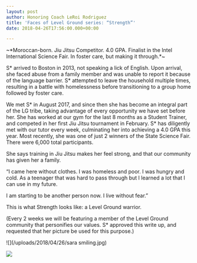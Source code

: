 ```yaml
---
layout: post
author: Honoring Coach LeRoi Rodriguez
title: 'Faces of Level Ground series: “Strength”'
date: 2018-04-26T17:56:00.000+00:00

---
```

\~\*Moroccan-born. Jiu Jitsu Competitor. 4.0 GPA. Finalist in the Intel International Science Fair. In foster care, but making it through.\*\~

S\* arrived to Boston in 2013, not speaking a lick of English. Upon arrival, she faced abuse from a family member and was unable to report it because of the language barrier. S\* attempted to leave the household multiple times, resulting in a battle with homelessness before transitioning to a group home followed by foster care.

We met S\* in August 2017, and since then she has become an integral part of the LG tribe, taking advantage of every opportunity we have set before her. She has worked at our gym for the last 8 months as a Student Trainer, and competed in her first Jiu Jitsu tournament in February. S\* has diligently met with our tutor every week, culminating her into achieving a 4.0 GPA this year. Most recently, she was one of just 2 winners of the State Science Fair. There were 6,000 total participants.

She says training in Jiu Jitsu makes her feel strong, and that our community has given her a family.

“I came here without clothes. I was homeless and poor. I was hungry and cold. As a teenager that was hard to pass through but I learned a lot that I can use in my future.

I am starting to be another person now. I live without fear.”

This is what Strength looks like: a Level Ground warrior.

\(Every 2 weeks we will be featuring a member of the Level Ground community that personifies our values. S\* approved this write up, and requested that her picture be used for this purpose.)

![](/uploads/2018/04/26/sara smiling.jpg)

![](/assets/image/gym-hero.jpg)